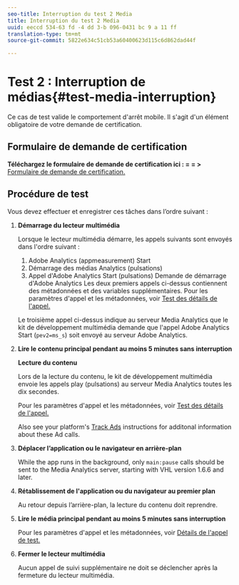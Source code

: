 ```yaml
---
seo-title: Interruption du test 2 Media
title: Interruption du test 2 Media
uuid: eeccd 534-63 fd -4 dd 3-b 096-0431 bc 9 a 11 ff
translation-type: tm+mt
source-git-commit: 5822e634c51cb53a60400623d115c6d862dad44f

---
```



# Test 2 : Interruption de médias{#test-media-interruption}

Ce cas de test valide le comportement d'arrêt mobile. Il s'agit d'un élément obligatoire de votre demande de certification.

## Formulaire de demande de certification

**Téléchargez le formulaire de demande de certification ici : = = &gt;**  [Formulaire de demande de certification.](cert_req_form.docx)

## Procédure de test

Vous devez effectuer et enregistrer ces tâches dans l’ordre suivant :

1. **Démarrage du lecteur multimédia**

   Lorsque le lecteur multimédia démarre, les appels suivants sont envoyés dans l'ordre suivant :

   1. Adobe Analytics (appmeasurement) Start
   1. Démarrage des médias Analytics (pulsations)
   1. Appel d'Adobe Analytics Start (pulsations) Demande de démarrage d'Adobe Analytics
   Les deux premiers appels ci-dessus contiennent des métadonnées et des variables supplémentaires. Pour les paramètres d'appel et les métadonnées, voir [Test des détails de l'appel.](/help/sdk-implement/validation/test-call-details.md#start-the-media-player)

   Le troisième appel ci-dessus indique au serveur Media Analytics que le kit de développement multimédia demande que l'appel Adobe Analytics Start (`pev2=ms_s`) soit envoyé au serveur Adobe Analytics.

1. **Lire le contenu principal pendant au moins 5 minutes sans interruption**

   **Lecture du contenu**

   Lors de la lecture du contenu, le kit de développement multimédia envoie les appels play (pulsations) au serveur Media Analytics toutes les dix secondes.

   Pour les paramètres d'appel et les métadonnées, voir [Test des détails de l'appel.](/help/sdk-implement/validation/test-call-details.md#play-main-content)

   Also see your platform's [Track Ads](/help/sdk-implement/track-ads/track-ads-overview.md) instructions for additonal information about these Ad calls.

1. **Déplacer l’application ou le navigateur en arrière-plan**

   While the app runs in the background, only `main:pause` calls should be sent to the Media Analytics server, starting with VHL version 1.6.6 and later.

1. **Rétablissement de l'application ou du navigateur au premier plan**

   Au retour depuis l’arrière-plan, la lecture du contenu doit reprendre.

1. **Lire le média principal pendant au moins 5 minutes sans interruption**

   Pour les paramètres d'appel et les métadonnées, voir [Détails de l'appel de test.](/help/sdk-implement/validation/test-call-details.md#play-main-content)

1. **Fermer le lecteur multimédia**

   Aucun appel de suivi supplémentaire ne doit se déclencher après la fermeture du lecteur multimédia.

